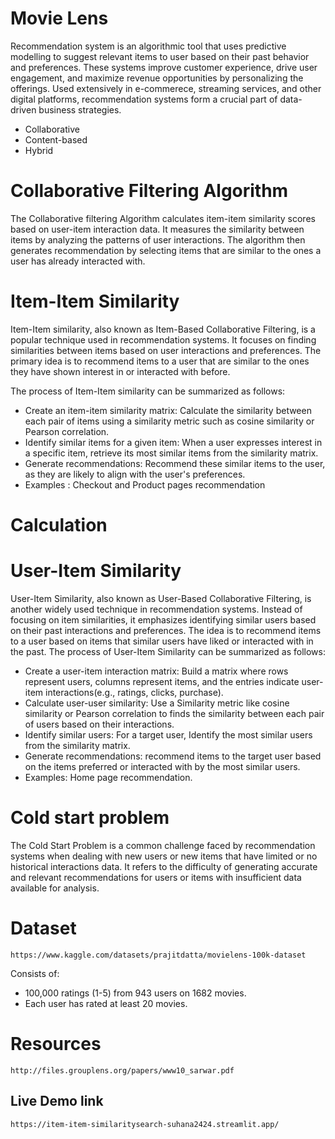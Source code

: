 
# Movie Lens

Recommendation system is an algorithmic tool that uses predictive modelling to suggest relevant items to user based on their past behavior and preferences. These systems improve customer experience, drive user engagement, and maximize revenue opportunities by personalizing the offerings. Used extensively in e-commerece, streaming services, and other digital platforms, recommendation systems form a crucial part of data-driven business strategies.

- Collaborative 
- Content-based
- Hybrid

# Collaborative Filtering Algorithm

The Collaborative filtering Algorithm calculates item-item similarity scores based on user-item interaction data. It measures the similarity between items by analyzing the patterns of user interactions. The algorithm then generates recommendation by selecting items that are similar to the ones a user has already interacted with. 

# Item-Item Similarity

Item-Item similarity, also known as Item-Based Collaborative Filtering, is a popular technique used in recommendation systems. It focuses on finding similarities between items based on user interactions and preferences. The primary idea is to recommend items to a user that are similar to the ones they have shown interest in or interacted with before.

The process of Item-Item similarity can be summarized as follows:

- Create an item-item similarity matrix: Calculate the similarity between each pair of items using a similarity metric such as cosine similarity or Pearson correlation.
- Identify similar items for a given item: When a user expresses interest in a specific item, retrieve its most similar items from the similarity matrix. 
- Generate recommendations: Recommend these similar items to the user, as they are likely to align with the user's preferences.
- Examples : Checkout and Product pages recommendation

# Calculation 


# User-Item Similarity

User-Item Similarity, also known as User-Based Collaborative Filtering, is another widely used technique in recommendation systems. Instead of focusing on item similarities, it emphasizes identifying similar users based on their past interactions and preferences. The idea is to recommend items to a user based on items that similar users have liked or interacted with in the past. 
The process of User-Item Similarity can be summarized as follows:

- Create a user-item interaction matrix: Build a matrix where rows represent users, columns represent items, and the entries indicate user-item interactions(e.g., ratings, clicks, purchase).
- Calculate user-user similarity: Use a Similarity metric like cosine similarity or Pearson correlation to finds the similarity between each pair of users based on their interactions.
- Identify similar users: For a target user, Identify the most similar users from the similarity matrix.
- Generate recommendations: recommend items to the target user based on the items preferred or interacted with by the most similar users.
- Examples: Home page recommendation.

# Cold start problem 

The Cold Start Problem is a common challenge faced by recommendation systems when dealing with new users or new items that have limited or no historical interactions data. It refers to the difficulty of generating accurate and relevant recommendations for users or items with insufficient data available for analysis.

# Dataset

    https://www.kaggle.com/datasets/prajitdatta/movielens-100k-dataset

Consists of:

- 100,000 ratings (1-5) from 943 users on 1682 movies.
- Each user has rated at least 20 movies.

# Resources 

    http://files.grouplens.org/papers/www10_sarwar.pdf
## Live Demo link

    https://item-item-similaritysearch-suhana2424.streamlit.app/
